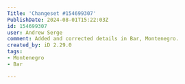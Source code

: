 ```yaml
---
Title: 'Changeset #154699307'
PublishDate: 2024-08-01T15:22:03Z
id: 154699307
user: Andrew Serge
comment: Added and corrected details in Bar, Montenegro.
created_by: iD 2.29.0
tags:
- Montenegro
- Bar

---
```


